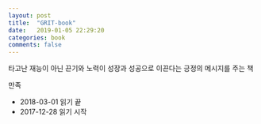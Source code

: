 ```yaml
---
layout: post
title:  "GRIT-book"
date:   2019-01-05 22:29:20
categories: book
comments: false
---
```


타고난 재능이 아닌 끈기와 노력이 성장과 성공으로 이끈다는 긍정의 메시지를 주는 책

만족

- 2018-03-01 읽기 끝
- 2017-12-28 읽기 시작

